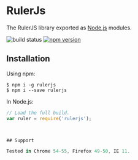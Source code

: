 # RulerJs

The RulerJS library exported as [Node.js](https://nodejs.org/) modules.

![build status](https://img.shields.io/travis/hajjiTarik/objArr/master.svg?style=flat-square)
[![npm version](https://badge.fury.io/js/rulerjs.svg)](https://badge.fury.io/js/rulerjs)

## Installation

Using npm:
```shell
$ npm i -g rulerjs
$ npm i --save rulerjs
```

In Node.js:
```js
// Load the full build.
var ruler = require('rulerjs');



## Support

Tested in Chrome 54-55, Firefox 49-50, IE 11.
